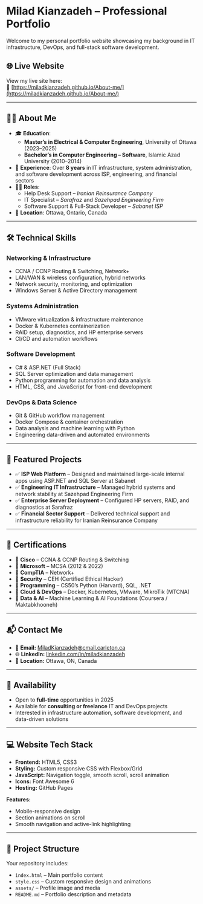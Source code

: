 # Milad Kianzadeh – Professional Portfolio

Welcome to my personal portfolio website showcasing my background in IT infrastructure, DevOps, and full-stack software development.

## 🌐 Live Website
View my live site here:  
🔗 [https://miladkianzadeh.github.io/About-me/](https://miladkianzadeh.github.io/About-me/)

---

## 👨‍💻 About Me
- 🎓 **Education**:  
  - **Master’s in Electrical & Computer Engineering**, University of Ottawa (2023–2025)  
  - **Bachelor’s in Computer Engineering – Software**, Islamic Azad University (2010–2014)
- 💼 **Experience**: Over **8 years** in IT infrastructure, system administration, and software development across ISP, engineering, and financial sectors
- 🧑‍🔧 **Roles**:
  - Help Desk Support – *Iranian Reinsurance Company*
  - IT Specialist – *Sarafraz* and *Sazehpad Engineering Firm*
  - Software Support & Full-Stack Developer – *Sabanet ISP*
- 📍 **Location**: Ottawa, Ontario, Canada

---

## 🛠️ Technical Skills

### Networking & Infrastructure
- CCNA / CCNP Routing & Switching, Network+  
- LAN/WAN & wireless configuration, hybrid networks  
- Network security, monitoring, and optimization  
- Windows Server & Active Directory management  

### Systems Administration
- VMware virtualization & infrastructure maintenance  
- Docker & Kubernetes containerization  
- RAID setup, diagnostics, and HP enterprise servers  
- CI/CD and automation workflows  

### Software Development
- C# & ASP.NET (Full Stack)  
- SQL Server optimization and data management  
- Python programming for automation and data analysis  
- HTML, CSS, and JavaScript for front-end development  

### DevOps & Data Science
- Git & GitHub workflow management  
- Docker Compose & container orchestration  
- Data analysis and machine learning with Python  
- Engineering data-driven and automated environments  

---

## 🧩 Featured Projects
- ✅ **ISP Web Platform** – Designed and maintained large-scale internal apps using ASP.NET and SQL Server at Sabanet  
- ✅ **Engineering IT Infrastructure** – Managed hybrid systems and network stability at Sazehpad Engineering Firm  
- ✅ **Enterprise Server Deployment** – Configured HP servers, RAID, and diagnostics at Sarafraz  
- ✅ **Financial Sector Support** – Delivered technical support and infrastructure reliability for Iranian Reinsurance Company  

---

## 📜 Certifications
- 🏅 **Cisco** – CCNA & CCNP Routing & Switching  
- 🏅 **Microsoft** – MCSA (2012 & 2022)  
- 🏅 **CompTIA** – Network+  
- 🏅 **Security** – CEH (Certified Ethical Hacker)  
- 🏅 **Programming** – CS50’s Python (Harvard), SQL, .NET  
- 🏅 **Cloud & DevOps** – Docker, Kubernetes, VMware, MikroTik (MTCNA)  
- 🏅 **Data & AI** – Machine Learning & AI Foundations (Coursera / Maktabkhooneh)  

---

## 📬 Contact Me
- 📧 **Email:** [MiladKianzadeh@cmail.carleton.ca](mailto:MiladKianzadeh@cmail.carleton.ca)  
- 🌐 **LinkedIn:** [linkedin.com/in/miladkianzadeh](https://linkedin.com/in/miladkianzadeh)  
- 📍 **Location:** Ottawa, ON, Canada  

---

## 🚀 Availability
- Open to **full-time** opportunities in 2025  
- Available for **consulting or freelance** IT and DevOps projects  
- Interested in infrastructure automation, software development, and data-driven solutions  

---

## 💻 Website Tech Stack
- **Frontend:** HTML5, CSS3  
- **Styling:** Custom responsive CSS with Flexbox/Grid  
- **JavaScript:** Navigation toggle, smooth scroll, scroll animation  
- **Icons:** Font Awesome 6  
- **Hosting:** GitHub Pages  

**Features:**
- Mobile-responsive design  
- Section animations on scroll  
- Smooth navigation and active-link highlighting  

---

## 📁 Project Structure
Your repository includes:
- `index.html` – Main portfolio content  
- `style.css` – Custom responsive design and animations  
- `assets/` – Profile image and media  
- `README.md` – Portfolio description and metadata
